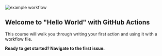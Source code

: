![example workflow](https://github.com/angelamcosta/hello-github-actions/actions/workflows/main.yml/badge.svg)
## Welcome to "Hello World" with GitHub Actions

This course will walk you through writing your first action and using it with a workflow file. 

**Ready to get started? Navigate to the first issue.**
